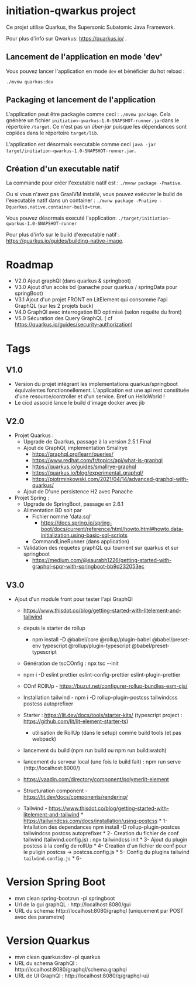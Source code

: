 # initiation-qwarkus project

Ce projet utilise Quarkus, the Supersonic Subatomic Java Framework.

Pour plus d'info sur Qwarkus: https://quarkus.io/ .

## Lancement de l'application en mode 'dev'

Vous pouvez lancer l'application en mode `dev` et bénéficier du hot reload :
```
./mvnw quarkus:dev
```

## Packaging et lancement  de l'application

L'application peut être packagée comme ceci : `./mvnw package`.
Cela gnénère un fichier `initiation-qwarkus-1.0-SNAPSHOT-runner.jar`dans le répertoire `/target`.
Ce n'est pas un _über-jar_ puisque les dépendances sont copiées dans le répertoire `target/lib`.

L'application est désormais executable comme ceci `java -jar target/initiation-qwarkus-1.0-SNAPSHOT-runner.jar`.

## Création d'un executable natif

La commande pour créer l'excutable natif est : `./mvnw package -Pnative`.

Ou si vous n'avez pas GraalVM installé, vous pouvez exécuter  le build de l'executable natif dans un container : `./mvnw package -Pnative -Dquarkus.native.container-build=true`.

Vous pouvez désormais executé l'application: `./target/initiation-qwarkus-1.0-SNAPSHOT-runner`

Pour plus d'info sur le build d'executable natif :  https://quarkus.io/guides/building-native-image.

# Roadmap
* V2.0 Ajout graphQl (dans quarkus & springboot)
* V3.0 Ajout d'un accès bd (panache pour quarkus / springData pour springBoot)
* V3.1 Ajout d'un projet FRONT en LitElement qui consomme l'api GraphQL (sur les 2 projets back)
* V4.0 GraphQl avec interrogation BD optimisé (selon requête du front)
* V5.0 Sécuration des Query GraphQL ( cf https://quarkus.io/guides/security-authorization)

# Tags
## V1.0
* Version du projet intégrant les implementations quarkus/springboot équivalentes fonctionnellement. L'application est une api rest constituée d'une resource/controller et d'un service. Bref un HelloWorld !
* Le cicd associé lance le build d'image docker avec jib

## V2.0
* Projet Quarkus : 
   * Upgrade de Quarkus, passage à la version 2.5.1.Final
   * Ajout de GraphQl, implementation Smallrye
       * https://graphql.org/learn/queries/
       * https://www.redhat.com/fr/topics/api/what-is-graphql
       * https://quarkus.io/guides/smallrye-graphql
       * https://quarkus.io/blog/experimental_graphql/
       * https://piotrminkowski.com/2021/04/14/advanced-graphql-with-quarkus/
   * Ajout de D'une persistence H2 avec Panache
* Projet Spring :  
  * Upgrade de SpringBoot, passage en 2.6.1
  * Alimentation BD soit par
       * Fichier nommé 'data.sql'
          * https://docs.spring.io/spring-boot/docs/current/reference/html/howto.html#howto.data-initialization.using-basic-sql-scripts
       * CommandLineRunner (dans application)
  * Validation des requetes graphQL qui tournent sur quarkus et sur springboot
       * https://medium.com/@saurabh1226/getting-started-with-graphql-spqr-with-springboot-bb9d232053ec
       
## V3.0
* Ajout d'un module front pour tester l'api GraphQl
    * https://www.thisdot.co/blog/getting-started-with-litelement-and-tailwind
    * depuis le starter de rollup
       * npm install -D @babel/core @rollup/plugin-babel @babel/preset-env typescript @rollup/plugin-typescript @babel/preset-typescript
    * Génération de tscCOnfig : npx tsc --init
    * npm i -D eslint prettier eslint-config-prettier eslint-plugin-prettier

    * COnf ROllUp - https://buzut.net/configurer-rollup-bundles-esm-cjs/
    * Installation tailwind - npm i -D rollup-plugin-postcss tailwindcss postcss autoprefixer

    * Starter : https://lit.dev/docs/tools/starter-kits/ (typescript project :  https://github.com/lit/lit-element-starter-ts)
        * utilisation de RollUp (dans le setup) comme build tools (et pas webpack)
    * lancement du build (npm run build ou npm run build:watch)
    * lancement du serveur local (une fois le build fait) : npm run serve (http://localhost:8000/)
    * https://vaadin.com/directory/component/polymerlit-element
    * Structuration component - https://lit.dev/docs/components/rendering/
    * Tailwind - https://www.thisdot.co/blog/getting-started-with-litelement-and-tailwind
            * https://tailwindcss.com/docs/installation/using-postcss
            * 1-  Intallation des dependances npm install -D rollup-plugin-postcss tailwindcss postcss autoprefixer
            * 2- Creation du fichier de conf tailwind (tailwind.config.js) : npx tailwindcss init
            * 3- Ajout du plugin postcss à la config de rollUp
            * 4- Creation d'un fichier de conf pour le puligin postcss -> postcss.config.js
            * 5- Config du plugins tailwind `tailwind.config.js`
            * 6- 


# Version Spring Boot
* mvn clean spring-boot:run -pl springboot
* Url de la gui graphQL : http://localhost:8080/gui
* URL du schema: http://localhost:8080/graphql (uniquement par POST avec des parametre)


# Version Quarkus
* mvn clean quarkus:dev -pl quarkus
* URL du schema GraphQl : http://localhost:8080/graphql/schema.graphql
* URL de UI GraphQl : http://localhost:8080/q/graphql-ui/